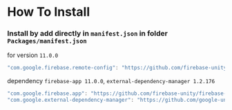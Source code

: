 # How To Install

### Install by add directly in `manifest.json` in folder `Packages/manifest.json`

for version `11.0.0`
```csharp
"com.google.firebase.remote-config": "https://github.com/firebase-unity/firebase-remote-config.git#11.0.0",
```


dependency `firebase-app 11.0.0`, `external-dependency-manager 1.2.176`
```csharp
"com.google.firebase.app": "https://github.com/firebase-unity/firebase-app.git#11.0.0",
"com.google.external-dependency-manager": "https://github.com/google-unity/external-dependency-manager.git#1.2.176",
```